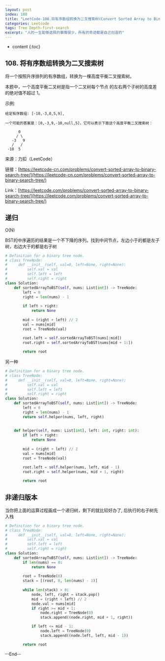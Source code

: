 ```yaml
---
layout: post
index: 108
title: "LeetCode-108.将有序数组转换为二叉搜索树(Convert Sorted Array to Binary Search Tree)"
categories: Leetcode
tags: Tree Depth-first-search
excerpt: "人的一生能够选择的事情很少，所有的奇迹都是自己创造的"
---
```


* content
{:toc}

## 108. 将有序数组转换为二叉搜索树

将一个按照升序排列的有序数组，转换为一棵高度平衡二叉搜索树。

本题中，一个高度平衡二叉树是指一个二叉树每个节点 的左右两个子树的高度差的绝对值不超过 1。

示例:

```
给定有序数组: [-10,-3,0,5,9],

一个可能的答案是：[0,-3,9,-10,null,5]，它可以表示下面这个高度平衡二叉搜索树：

      0
     / \
   -3   9
   /   /
 -10  5
```

来源：力扣（LeetCode）

链接：[https://leetcode-cn.com/problems/convert-sorted-array-to-binary-search-tree/](https://leetcode-cn.com/problems/convert-sorted-array-to-binary-search-tree/)

Link：[https://leetcode.com/problems/convert-sorted-array-to-binary-search-tree/](https://leetcode.com/problems/convert-sorted-array-to-binary-search-tree/)

## 递归

O(N)

BST的中序遍历的结果是一个不下降的序列。找到中间节点，左边小于的都是左子树，右边大于的都是右子树

```python
# Definition for a binary tree node.
# class TreeNode:
#     def __init__(self, val=0, left=None, right=None):
#         self.val = val
#         self.left = left
#         self.right = right
class Solution:
    def sortedArrayToBST(self, nums: List[int]) -> TreeNode:
        left = 0
        right = len(nums) - 1
        
        if left > right:
            return None
            
        mid = (right + left) // 2
        val = nums[mid]
        root = TreeNode(val)
        
        root.left = self.sortedArrayToBST(nums[:mid])
        root.right = self.sortedArrayToBST(nums[mid + 1:])

        return root
```

另一种

```python
# Definition for a binary tree node.
# class TreeNode:
#     def __init__(self, val=0, left=None, right=None):
#         self.val = val
#         self.left = left
#         self.right = right
class Solution:
    def sortedArrayToBST(self, nums: List[int]) -> TreeNode:
        left = 0
        right = len(nums) - 1
        return self.helper(nums, left, right)
        
        
    def helper(self, nums: List[int], left: int, right: int):
        if left > right:
            return None
            
        mid = (right + left) // 2
        val = nums[mid]
        root = TreeNode(val)
        
        root.left = self.helper(nums, left, mid - 1)
        root.right = self.helper(nums, mid + 1, right)

        return root
```

## 非递归版本

当你把上面的运算过程画成一个递归树，剩下的就比较好办了, 后执行的右子树先入栈

```python
# Definition for a binary tree node.
# class TreeNode:
#     def __init__(self, val=0, left=None, right=None):
#         self.val = val
#         self.left = left
#         self.right = right
class Solution:
    def sortedArrayToBST(self, nums: List[int]) -> TreeNode:
        if len(nums) == 0:
            return None
        
        root = TreeNode(0)
        stack = [(root, 0, len(nums) - 1)]
 
        while len(stack) > 0:
            node, left, right = stack.pop()
            mid = (right + left) // 2    
            node.val = nums[mid]
            if right >= mid + 1:
                node.right = TreeNode(0)
                stack.append((node.right, mid + 1, right))

            if left <= mid - 1:
                node.left = TreeNode(0)
                stack.append((node.left, left, mid - 1))

        return root
```

--End--


